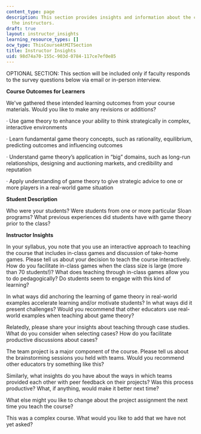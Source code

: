 ```yaml
---
content_type: page
description: This section provides insights and information about the course from
  the instructors.
draft: true
layout: instructor_insights
learning_resource_types: []
ocw_type: ThisCourseAtMITSection
title: Instructor Insights
uid: 98d74a70-155c-903d-0784-117ce7ef0e85
---
```

OPTIONAL SECTION: This section will be included only if faculty responds to the survey questions below via email or in-person interview.

**Course Outcomes for Learners**

We've gathered these intended learning outcomes from your course materials. Would you like to make any revisions or additions?

· Use game theory to enhance your ability to think strategically in complex, interactive environments

· Learn fundamental game theory concepts, such as rationality, equilibrium, predicting outcomes and influencing outcomes

· Understand game theory’s application in “big” domains, such as long-run relationships, designing and auctioning markets, and credibility and reputation 

· Apply understanding of game theory to give strategic advice to one or more players in a real-world game situation

**Student Description**

Who were your students? Were students from one or more particular Sloan programs? What previous experiences did students have with game theory prior to the class?

**Instructor Insights**

In your syllabus, you note that you use an interactive approach to teaching the course that includes in-class games and discussion of take-home games. Please tell us about your decision to teach the course interactively. How do you facilitate in-class games when the class size is large (more than 70 students!)? What does teaching through in-class games allow you to do pedagogically? Do students seem to engage with this kind of learning? 

In what ways did anchoring the learning of game theory in real-world examples accelerate learning and/or motivate students? In what ways did it present challenges? Would you recommend that other educators use real-world examples when teaching about game theory?

Relatedly, please share your insights about teaching through case studies. What do you consider when selecting cases? How do you facilitate productive discussions about cases?

The team project is a major component of the course. Please tell us about the brainstorming sessions you held with teams. Would you recommend other educators try something like this? 

Similarly, what insights do you have about the ways in which teams provided each other with peer feedback on their projects? Was this process productive? What, if anything, would make it better next time?

What else might you like to change about the project assignment the next time you teach the course?

This was a complex course. What would you like to add that we have not yet asked?
